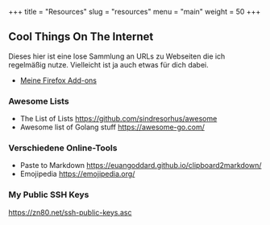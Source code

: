 +++
title = "Resources"
slug = "resources"
menu = "main"
weight = 50
+++

## Cool Things On The Internet

Dieses hier ist eine lose Sammlung an URLs zu Webseiten die ich regelmäßig nutze. Vielleicht ist ja auch etwas für dich dabei.

- [Meine Firefox Add-ons](/meine-firefox-add-ons)

### Awesome Lists

- The List of Lists <https://github.com/sindresorhus/awesome>
- Awesome list of Golang stuff <https://awesome-go.com/>

### Verschiedene Online-Tools

- Paste to Markdown <https://euangoddard.github.io/clipboard2markdown/>
- Emojipedia <https://emojipedia.org/>

### My Public SSH Keys

<https://zn80.net/ssh-public-keys.asc>
